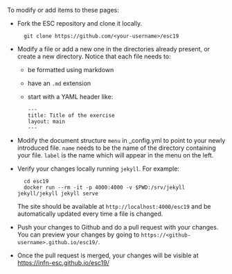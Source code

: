 To modify or add items to these pages:

- Fork the ESC repository and clone it locally.

        git clone https://github.com/<your-username>/esc19

- Modify a file or add a new one in the directories already present, or create
  a new directory. Notice that each file needs to:
  - be formatted using markdown
  - have an `.md` extension
  - start with a YAML header like:

        ---
        title: Title of the exercise
        layout: main
        ---

- Modify the document structure `menu` in _config.yml to point
  to your newly introduced file. `name` needs to be the name of
  the directory containing your file. `label` is the name which will
  appear in the menu on the left.

- Verify your changes locally running `jekyll`. For example:

        cd esc19
        docker run --rm -it -p 4000:4000 -v $PWD:/srv/jekyll jekyll/jekyll jekyll serve

  The site should be available at `http://localhost:4000/esc19` and be
  automatically updated every time a file is changed.

- Push your changes to Github and do a pull request with your changes.
  You can preview your changes by going to
  `https://<github-username>.github.io/esc19/`.

- Once the pull request is merged, your changes will be visible at
  https://infn-esc.github.io/esc19/
